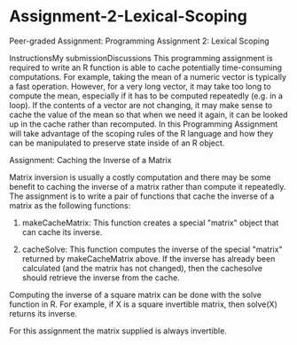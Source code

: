 # Assignment-2-Lexical-Scoping
Peer-graded Assignment: Programming Assignment 2: Lexical Scoping

InstructionsMy submissionDiscussions
This programming assignment is required to write an R function is able to cache potentially time-consuming computations. For example, taking the mean of a numeric vector is typically a fast operation. However, for a very long vector, it may take too long to compute the mean, especially if it has to be computed repeatedly (e.g. in a loop). If the contents of a vector are not changing, it may make sense to cache the value of the mean so that when we need it again, it can be looked up in the cache rather than recomputed. In this Programming Assignment will take advantage of the scoping rules of the R language and how they can be manipulated to preserve state inside of an R object.


Assignment: Caching the Inverse of a Matrix

Matrix inversion is usually a costly computation and there may be some benefit to caching the inverse of a matrix rather than compute it repeatedly. The assignment is to write a pair of functions that cache the inverse of a matrix as the following functions:

1. makeCacheMatrix: This function creates a special "matrix" object that can cache its inverse.

2. cacheSolve: This function computes the inverse of the special "matrix" returned by makeCacheMatrix above. If the inverse has already been calculated (and the matrix has not changed), then the cachesolve should retrieve the inverse from the cache.

Computing the inverse of a square matrix can be done with the solve function in R. For example, if X is a square invertible matrix, then solve(X) returns its inverse.

For this assignment the matrix supplied is always invertible.
